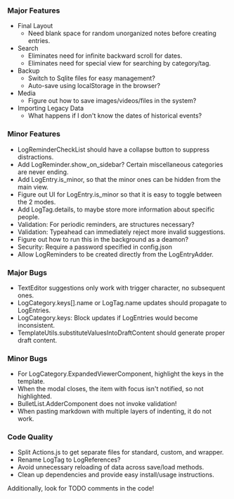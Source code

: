 ### Major Features
* Final Layout
    * Need blank space for random unorganized notes before creating entries.
* Search
    * Eliminates need for infinite backward scroll for dates.
    * Eliminates need for special view for searching by category/tag.
* Backup
    * Switch to Sqlite files for easy management?
    * Auto-save using localStorage in the browser?
* Media
    * Figure out how to save images/videos/files in the system?
* Importing Legacy Data
    * What happens if I don't know the dates of historical events?

### Minor Features
* LogReminderCheckList should have a collapse button to suppress distractions.
* Add LogReminder.show_on_sidebar? Certain miscellaneous categories are never ending.
* Add LogEntry.is_minor, so that the minor ones can be hidden from the main view.
* Figure out UI for LogEntry.is_minor so that it is easy to toggle between the 2 modes.
* Add LogTag.details, to maybe store more information about specific people.
* Validation: For periodic reminders, are structures necessary?
* Validation: Typeahead can immediately reject more invalid suggestions.
* Figure out how to run this in the background as a deamon?
* Security: Require a password specified in config.json
* Allow LogReminders to be created directly from the LogEntryAdder.

### Major Bugs
* TextEditor suggestions only work with trigger character, no subsequent ones.
* LogCategory.keys[].name or LogTag.name updates should propagate to LogEntries.
* LogCategory.keys: Block updates if LogEntries would become inconsistent.
* TemplateUtils.substituteValuesIntoDraftContent should generate proper draft content.

### Minor Bugs
* For LogCategory.ExpandedViewerComponent, highlight the keys in the template.
* When the modal closes, the item with focus isn't notified, so not highlighted.
* BulletList.AdderComponent does not invoke validation!
* When pasting markdown with multiple layers of indenting, it do not work.

### Code Quality
* Split Actions.js to get separate files for standard, custom, and wrapper.
* Rename LogTag to LogReferences?
* Avoid unnecessary reloading of data across save/load methods.
* Clean up dependencies and provide easy install/usage instructions.

Additionally, look for TODO comments in the code!
